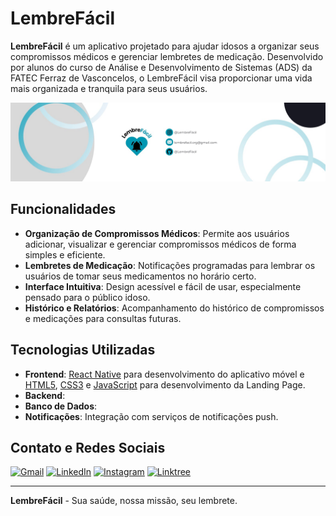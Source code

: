 # LembreFácil

**LembreFácil** é um aplicativo projetado para ajudar idosos a organizar seus compromissos médicos e gerenciar lembretes de medicação. Desenvolvido por alunos do curso de Análise e Desenvolvimento de Sistemas (ADS) da FATEC Ferraz de Vasconcelos, o LembreFácil visa proporcionar uma vida mais organizada e tranquila para seus usuários.

![Ícone do LembreFácil](https://github.com/LembreFacil/lembrefacil-website/blob/main/assets/0514770a-e71d-41ac-a34c-454ae2e5dd93.jfif) <!-- Substitua com o caminho correto para o ícone SVG -->

## Funcionalidades

- **Organização de Compromissos Médicos**: Permite aos usuários adicionar, visualizar e gerenciar compromissos médicos de forma simples e eficiente.
- **Lembretes de Medicação**: Notificações programadas para lembrar os usuários de tomar seus medicamentos no horário certo.
- **Interface Intuitiva**: Design acessível e fácil de usar, especialmente pensado para o público idoso.
- **Histórico e Relatórios**: Acompanhamento do histórico de compromissos e medicações para consultas futuras.

## Tecnologias Utilizadas

- **Frontend**: [React Native](https://reactnative.dev/) para desenvolvimento do aplicativo móvel e [HTML5](https://www.w3schools.com/html/), [CSS3](https://www.w3schools.com/css/default.asp) e [JavaScript](https://www.w3schools.com/js/default.asp) para desenvolvimento da Landing Page.
- **Backend**: 
- **Banco de Dados**: 
- **Notificações**: Integração com serviços de notificações push.

## Contato e Redes Sociais

[![Gmail](https://img.shields.io/badge/Email-D14836?style=flat&logo=gmail&logoColor=white)](mailto:contato@lembrefacil.com)
[![LinkedIn](https://img.shields.io/badge/LinkedIn-0077B5?style=flat&logo=linkedin&logoColor=white)](https://www.linkedin.com/company/lembrefácil)
[![Instagram](https://img.shields.io/badge/Instagram-E4405F?style=flat&logo=instagram&logoColor=white)](https://www.instagram.com/lembrefacil)
[![Linktree](https://img.shields.io/badge/Linktree-39C5BB?style=flat&logo=linktree&logoColor=white)](https://linktr.ee/lembrefacil)

---

**LembreFácil** - Sua saúde, nossa missão, seu lembrete.
